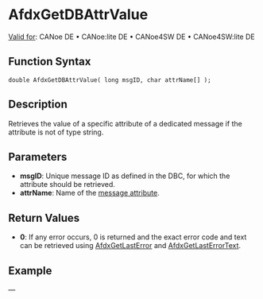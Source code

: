 # AfdxGetDBAttrValue

[Valid for](../../../Shared/FeatureAvailability.md): CANoe DE • CANoe:lite DE • CANoe4SW DE • CANoe4SW:lite DE

## Function Syntax

```plaintext
double AfdxGetDBAttrValue( long msgID, char attrName[] );
```

## Description

Retrieves the value of a specific attribute of a dedicated message if the attribute is not of type string.

## Parameters

- **msgID**: Unique message ID as defined in the DBC, for which the attribute should be retrieved.
- **attrName**: Name of the [message attribute](../../../CANoeCANalyzer/AFDX/afdxDBsupport/afdxDBsupportMessageAttributes.md).

## Return Values

- **0**: If any error occurs, 0 is returned and the exact error code and text can be retrieved using [AfdxGetLastError](CAPLfunctionAfdxGetLastError.md) and [AfdxGetLastErrorText](CAPLfunctionAfdxGetLastErrorText.md).

## Example

—
